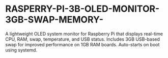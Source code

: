 # RASPERRY-PI-3B-OLED-MONITOR-3GB-SWAP-MEMORY-
A lightweight OLED system monitor for Raspberry Pi that displays real-time CPU, RAM, swap, temperature, and USB status. Includes 3GB USB-based swap for improved performance on 1GB RAM boards. Auto-starts on boot using systemd.
